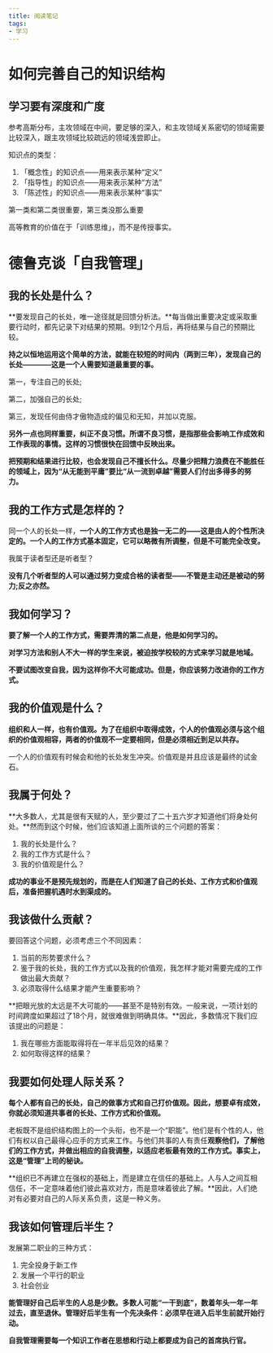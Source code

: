```yaml
---
title: 阅读笔记
tags:
- 学习
---
```



# 如何完善自己的知识结构

## 学习要有深度和广度

参考高斯分布，主攻领域在中间，要足够的深入，和主攻领域关系密切的领域需要比较深入，跟主攻领域比较疏远的领域浅尝即止。

知识点的类型：

1. 「概念性」的知识点——用来表示某种“定义”
2. 「指导性」的知识点——用来表示某种“方法”
3. 「陈述性」的知识点——用来表示某种“事实”

第一类和第二类很重要，第三类没那么重要

高等教育的价值在于「训练思维」，而不是传授事实。

# 德鲁克谈「自我管理」

## 我的长处是什么？

**要发现自己的长处，唯一途径就是回馈分析法。**每当做出重要决定或采取重要行动时，都先记录下对结果的预期。9到12个月后，再将结果与自己的预期比较。

**持之以恒地运用这个简单的方法，就能在较短的时间内（两到三年），发现自己的长处————这是一个人需要知道最重要的事。**

第一，专注自己的长处;

第二，加强自己的长处;

第三，发现任何由侍才傲物造成的偏见和无知，并加以克服。

**另外一点也同样重要，纠正不良习惯。所谓不良习惯，是指那些会影响工作成效和工作表现的事情。这样的习惯很快在回馈中反映出来。**

**把预期和结果进行比较，也会发现自己不擅长什么。尽量少把精力浪费在不能胜任的领域上，因为“从无能到平庸”要比“从一流到卓越”需要人们付出多得多的努力。**

## 我的工作方式是怎样的？

同一个人的长处一样，**一个人的工作方式也是独一无二的——这是由人的个性所决定的。一个人的工作方式基本固定，它可以略微有所调整，但是不可能完全改变。**

我属于读者型还是听者型？

**没有几个听者型的人可以通过努力变成合格的读者型——不管是主动还是被动的努力;反之亦然。**

## 我如何学习？

**要了解一个人的工作方式，需要弄清的第二点是，他是如何学习的。**

**对学习方法和别人不大一样的学生来说，被迫按学校较的方式来学习就是地域。**

**不要试图改变自我，因为这样你不大可能成功。但是，你应该努力改进你的工作方式。**

## 我的价值观是什么？

**组织和人一样，也有价值观。为了在组织中取得成效，个人的价值观必须与这个组织的价值观相容，两者的价值观不一定要相同，但是必须相近到足以共存。**

一个人的价值观有时候会和他的长处发生冲突。价值观是并且应该是最终的试金石。

## 我属于何处？

**大多数人，尤其是很有天赋的人，至少要过了二十五六岁才知道他们将身处何处。**然而到这个时候，他们应该知道上面所谈的三个问题的答案：

1. 我的长处是什么？
2. 我的工作方式是什么？
3. 我的价值观是什么？

**成功的事业不是预先规划的，而是在人们知道了自己的长处、工作方式和价值观后，准备把握机遇时水到渠成的。**

## 我该做什么贡献？

要回答这个问题，必须考虑三个不同因素：

1. 当前的形势要求什么？
2. 鉴于我的长处，我的工作方式以及我的价值观，我怎样才能对需要完成的工作做出最大贡献？
3. 必须取得什么结果才能产生重要影响？

**把眼光放的太远是不大可能的——甚至不是特别有效。一般来说，一项计划的时间跨度如果超过了18个月，就很难做到明确具体。**因此，多数情况下我们应该提出的问题是：

1. 我在哪些方面能取得将在一年半后见效的结果？
2. 如何取得这样的结果？

## 我要如何处理人际关系？

**每个人都有自己的长处，自己的做事方式和自己打价值观。因此，想要卓有成效，你就必须知道共事者的长处、工作方式和价值观。**

老板既不是组织结构图上的一个头衔，也不是一个“职能”。他们是有个性的人，他们有权以自己最得心应手的方式来工作。与他们共事的人有责任**观察他们，了解他们的工作方式，并做出相应的自我调整，以适应老板最有效的工作方式。事实上，这是“管理”上司的秘诀。**

**组织已不再建立在强权的基础上，而是建立在信任的基础上。人与人之间互相信任，不一定意味着他们彼此喜欢对方，而是意味着彼此了解。**因此，人们绝对有必要对自己的人际关系负责，这是一种义务。

## 我该如何管理后半生？

发展第二职业的三种方式：

1. 完全投身于新工作
2. 发展一个平行的职业
3. 社会创业

**能管理好自己后半生的人总是少数。多数人可能“一干到底”，数着年头一年一年过去，直至退休。管理好后半生有一个先决条件：必须早在进入后半生前就开始行动。**

**自我管理需要每一个知识工作者在思想和行动上都要成为自己的首席执行官。**